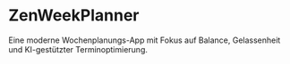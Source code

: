 # ZenWeekPlanner
Eine moderne Wochenplanungs-App mit Fokus auf Balance, Gelassenheit und KI-gestützter Terminoptimierung.
